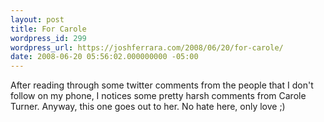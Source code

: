 ```yaml
---
layout: post
title: For Carole
wordpress_id: 299
wordpress_url: https://joshferrara.com/2008/06/20/for-carole/
date: 2008-06-20 05:56:02.000000000 -05:00
---
```

<!--Mime Type of File is image/jpeg --><div class="postie-image-div"><a href="https://joshferrara.com/wp-photos/20080620-065602-1.jpg"><img src="https://joshferrara.com/wp-photos/thumb.20080620-065602-1.jpg" alt="" style="3px;" class="postie-image" /></a></div> After reading through some twitter comments from the people that I don't follow on my phone, I notices some pretty harsh comments from Carole Turner. Anyway, this one goes out to her. No hate here, only love ;)
